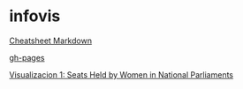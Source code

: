 # infovis

[Cheatsheet Markdown](github.com/adam-p/markdown-here/wiki/Markdown-Cheatsheet)


[gh-pages](https://cpettinato.github.io/infovis/index.html)

[Visualizacion 1: Seats Held by Women in National Parliaments](https://cpettinato.github.io/infovis/Visualizacion1.html)
